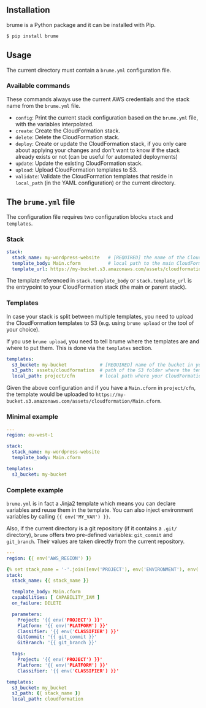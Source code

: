 ## Installation

brume is a Python package and it can be installed with Pip.

```sh
$ pip install brume
```

## Usage

The current directory must contain a `brume.yml` configuration file.

### Available commands

These commands always use the current AWS credentials and the stack name from the `brume.yml` file.

* `config`: Print the current stack configuration based on the `brume.yml` file, with the variables interpolated.
* `create`: Create the CloudFormation stack.
* `delete`: Delete the CloudFormation stack.
* `deploy`: Create or update the CloudFormation stack, if you only care about applying your changes and don't want to know if the stack already exists or not (can be useful for automated deployments)
* `update`: Update the existing CloudFormation stack.
* `upload`: Upload CloudFormation templates to S3.
* `validate`: Validate the CloudFormation templates that reside in `local_path` (in the YAML configuration) or the current directory.

## The `brume.yml` file

The configuration file requires two configuration blocks `stack` and `templates`.

### Stack

```yaml
stack:
  stack_name: my-wordpress-website   # [REQUIRED] the name of the CloudFormation stack
  template_body: Main.cform          # local path to the main CloudFormation template
  template_url: https://my-bucket.s3.amazonaws.com/assets/cloudformation/Main.cform  # complete URL to the main CloudFormation template on S3
```

The template referenced in `stack.template_body` or `stack.template_url` is the entrypoint to your CloudFormation stack (the main or parent stack).

### Templates

In case your stack is split between multiple templates, you need to upload the CloudFormation templates to S3 (e.g. using `brume upload` or the tool of your choice).

If you use `brume upload`, you need to tell brume where the templates are and where to put them. This is done via the `templates` section.

```yaml
templates:
  s3_bucket: my-bucket            # [REQUIRED] name of the bucket in your account in which to store the templates
  s3_path: assets/cloudformation  # path of the S3 folder where the template are uploaded, defaults to `cloudformation`
  local_path: project/cfn         # local path where your CloudFormation templates are, defaults to `.`
```

Given the above configuration and if you have a `Main.cform` in `project/cfn`, the template would be uploaded to `https://my-bucket.s3.amazonaws.com/assets/cloudformation/Main.cform`.

### Minimal example

```yaml
---
region: eu-west-1

stack:
  stack_name: my-wordpress-website
  template_body: Main.cform

templates:
  s3_bucket: my-bucket
```

### Complete example

`brume.yml` is in fact a Jinja2 template which means you can declare variables and reuse them in the template. You can also inject environment variables by calling `{{ env('MY_VAR') }}`.

Also, if the current directory is a git repository (if it contains a `.git/` directory), `brume` offers two pre-defined variables: `git_commit` and `git_branch`.
Their values are taken directly from the current repository.

```yaml
---
region: {{ env('AWS_REGION') }}

{% set stack_name = '-'.join([env('PROJECT'), env('ENVIRONMENT'), env('CLASSIFIER')]) %}
stack:
  stack_name: {{ stack_name }}

  template_body: Main.cform
  capabilities: [ CAPABILITY_IAM ]
  on_failure: DELETE

  parameters:
    Project: '{{ env('PROJECT') }}'
    Platform: '{{ env('PLATFORM') }}'
    Classifier: '{{ env('CLASSIFIER') }}'
    GitCommit: '{{ git_commit }}'
    GitBranch: '{{ git_branch }}'

  tags:
    Project: '{{ env('PROJECT') }}'
    Platform: '{{ env('PLATFORM') }}'
    Classifier: '{{ env('CLASSIFIER') }}'

templates:
  s3_bucket: my_bucket
  s3_path: {{ stack_name }}
  local_path: cloudformation
```

